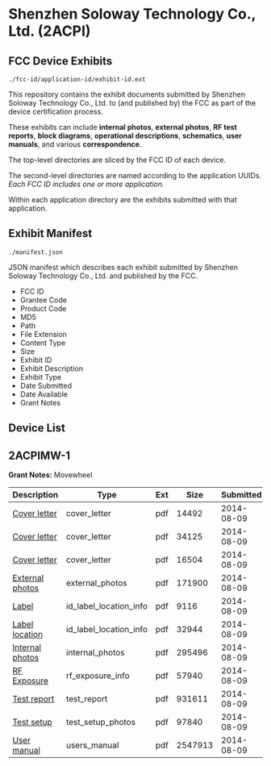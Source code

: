 # Shenzhen Soloway Technology Co., Ltd. (2ACPI)
## FCC Device Exhibits

```
./fcc-id/application-id/exhibit-id.ext
```

This repository contains the exhibit documents submitted by Shenzhen Soloway Technology Co., Ltd. to (and published by) the FCC as part of the device certification process.

These exhibits can include **internal photos**, **external photos**, **RF test reports**, **block diagrams**, **operational descriptions**, **schematics**, **user manuals**, and various **correspondence**.

The top-level directories are sliced by the FCC ID of each device.

The second-level directories are named according to the application UUIDs. *Each FCC ID includes one or more application.*

Within each application directory are the exhibits submitted with that application. 

## Exhibit Manifest

```
./manifest.json
```

JSON manifest which describes each exhibit submitted by Shenzhen Soloway Technology Co., Ltd. and published by the FCC.

- FCC ID
- Grantee Code
- Product Code
- MD5
- Path
- File Extension
- Content Type
- Size
- Exhibit ID
- Exhibit Description
- Exhibit Type
- Date Submitted
- Date Available
- Grant Notes

## Device List
## 2ACPIMW-1
**Grant Notes:** Movewheel

| Description | Type | Ext | Size | Submitted | Available |
| ----------- | ---- | --- | ---- | --------- | --------- |
| [Cover letter](2ACPIMW-1/3e7a51e049e114adc397903418a4ac99/2352559.pdf) | cover_letter | pdf | 14492 | 2014-08-09 | 2014-08-09 |
| [Cover letter](2ACPIMW-1/3e7a51e049e114adc397903418a4ac99/2352560.pdf) | cover_letter | pdf | 34125 | 2014-08-09 | 2014-08-09 |
| [Cover letter](2ACPIMW-1/3e7a51e049e114adc397903418a4ac99/2352561.pdf) | cover_letter | pdf | 16504 | 2014-08-09 | 2014-08-09 |
| [External photos](2ACPIMW-1/3e7a51e049e114adc397903418a4ac99/2352562.pdf) | external_photos | pdf | 171900 | 2014-08-09 | 2014-08-09 |
| [Label](2ACPIMW-1/3e7a51e049e114adc397903418a4ac99/2352563.pdf) | id_label_location_info | pdf | 9116 | 2014-08-09 | 2014-08-09 |
| [Label location](2ACPIMW-1/3e7a51e049e114adc397903418a4ac99/2352564.pdf) | id_label_location_info | pdf | 32944 | 2014-08-09 | 2014-08-09 |
| [Internal photos](2ACPIMW-1/3e7a51e049e114adc397903418a4ac99/2352565.pdf) | internal_photos | pdf | 295496 | 2014-08-09 | 2014-08-09 |
| [RF Exposure](2ACPIMW-1/3e7a51e049e114adc397903418a4ac99/2352567.pdf) | rf_exposure_info | pdf | 57940 | 2014-08-09 | 2014-08-09 |
| [Test report](2ACPIMW-1/3e7a51e049e114adc397903418a4ac99/2352569.pdf) | test_report | pdf | 931611 | 2014-08-09 | 2014-08-09 |
| [Test setup](2ACPIMW-1/3e7a51e049e114adc397903418a4ac99/2352570.pdf) | test_setup_photos | pdf | 97840 | 2014-08-09 | 2014-08-09 |
| [User manual](2ACPIMW-1/3e7a51e049e114adc397903418a4ac99/2352571.pdf) | users_manual | pdf | 2547913 | 2014-08-09 | 2014-08-09 |
